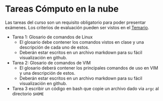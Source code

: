 # Tareas Cómputo en la nube
Las tareas del curso son un requisito obligatorio para poder presentar exámenes. Los criterios de evaluación pueden ser vistos en el [Temario](https://github.com/UG-Cloud-Computing-2016-Semester1/Temario).

* Tarea 1: Glosario de comandos de Linux 
    * El glosario debe contener los comandos vistos en clase y una descripción de cada uno de estos.
    * Deberán estar escritos en un archivo markdown para su fácil visualización en github.
* Tarea 2: Glosario de comandos de VIM
    * El glosario deberá contener los principales comandos de uso en VIM y una descripción de estos.
    * Deberán estar escritos en un archivo markdown para su fácil visualización en github.
* Tarea 3 escribir un código en bash que copie un archivo dado via `argc` al directorio `$HOME`

